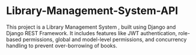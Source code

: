 # Library-Management-System-API
This project is a Library Management System , built using Django and Django REST Framework. It includes features like JWT authentication, role-based permissions, global and model-level permissions, and concurrency handling to prevent over-borrowing of books.
